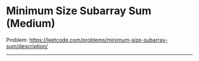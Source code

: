 Minimum Size Subarray Sum (Medium)
===

Problem: https://leetcode.com/problems/minimum-size-subarray-sum/description/

---

